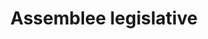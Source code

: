 ---
title: Assemblee legislative
longTitle: 'Assemblée législative'
tags:
- gccommon
french:
- "[[Legislative assemblies]]"
---
